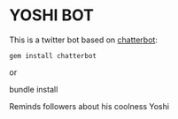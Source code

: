 YOSHI BOT
======

This is a twitter bot based on [chatterbot](https://github.com/muffinista/chatterbot):

	gem install chatterbot

or

  bundle install

Reminds followers about his coolness Yoshi 
